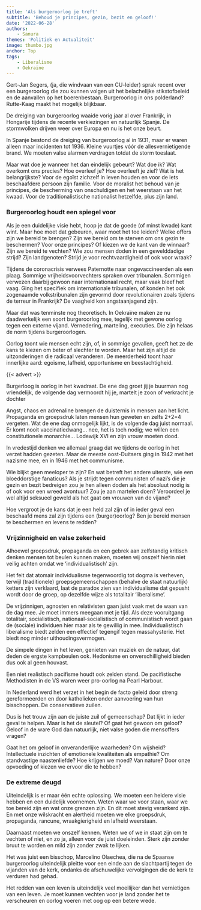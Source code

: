 ```yaml
---
title: 'Als burgeroorlog je treft'
subtitle: 'Behoud je principes, gezin, bezit en geloof!'
date: '2022-06-28'
authors:
    - Sanura
themes: 'Politiek en Actualiteit'
image: thumbo.jpg
anchor: Top
tags:
    - Liberalisme
    - Oekraïne
---
```


Gert-Jan Segers, (ja, die windvaan van een CU-leider) sprak recent over een burgeroorlog die zou kunnen volgen uit het belachelijke stikstofbeleid en de aanvallen op het boerenbestaan. Burgeroorlog in ons polderland? Rutte-Kaag maakt het mogelijk blijkbaar.

De dreiging van burgeroorlog waaide vorig jaar al over Frankrijk, in Hongarije tijdens de recente verkiezingen en natuurlijk Spanje. De stormwolken drijven weer over Europa en nu is het onze beurt. 

In Spanje bestond de dreiging van burgeroorlog al in 1931, maar er waren alleen maar incidenten tot 1936. Kleine vuurtjes vóór de allesvernietigende brand. We moeten valse alarmen verdragen totdat de storm toeslaat.

Maar wat doe je wanneer het dan eindelijk gebeurt? Wat doe ik? Wat overkomt ons precies? Hoe overleef je? Hoe overleeft je ziel? Wat is het belangrijkste? Voor de egoïst zichzelf in leven houden en voor de iets beschaafdere persoon zijn familie. Voor de moralist het behoud van je principes, de bescherming van onschuldigen en het weerstaan van het kwaad. Voor de traditionalistische nationalist hetzelfde, plus zijn land.


### Burgeroorlog houdt een spiegel voor

Als je een duidelijke visie hebt, hoop je dat de goede (of minst kwade) kant wint. Maar hoe moet dat gebeuren, waar moet het toe leiden? Welke offers zijn we bereid te brengen? Zijn we bereid om te sterven om ons gezin te beschermen? Voor onze principes? Of kiezen we de kant van de winnaar? Zijn we bereid te vechten? Wie zou mensen doden in een gewelddadige strijd? Zijn landgenoten? Strijd je voor rechtvaardigheid of ook voor wraak?

Tijdens de coronacrisis verwees Paternotte naar ongevaccineerden als een plaag. Sommige vrijheidsvoorvechters spraken over tribunalen. Sommigen verwezen daarbij gewoon naar internationaal recht, maar vaak bleef het vaag. Ging het specifiek om internationale tribunalen, of konden het ook zogenaamde volkstribunalen zijn gevormd door revolutionairen zoals tijdens de terreur in Frankrijk? De vaagheid kon angstaanjagend zijn.

Maar dat was tenminste nog theoretisch. In Oekraïne maken ze nu daadwerkelijk een soort burgeroorlog mee, tegelijk met gewone oorlog tegen een externe vijand. Vernedering, marteling, executies. Die zijn helaas de norm tijdens burgeroorlogen.

Oorlog toont wie mensen echt zijn, of, in sommige gevallen, geeft het ze de kans te kiezen om beter of slechter te worden. Maar het zijn altijd de uitzonderingen die radicaal veranderen. De meerderheid toont haar innerlijke aard: egoïsme, lafheid, opportunisme en beestachtigheid. 

{{< advert >}}

Burgerloog is oorlog in het kwadraat. De ene dag groet jij je buurman nog vriendelijk, de volgende dag vermoordt hij je, martelt je zoon of verkracht je dochter

Angst, chaos en adrenaline brengen de duisternis in mensen aan het licht. Propaganda en groepsdruk laten mensen hun geweten en zelfs 2+2=4 vergeten. Wat de ene dag onmogelijk lijkt, is de volgende dag juist normaal. Er komt nooit vaccinatiedwang… nee, het is toch nodig; we willen een constitutionele monarchie… Lodewijk XVI en zijn vrouw moeten dood.

In vredestijd denken we allemaal graag dat we tijdens de oorlog in het verzet hadden gezeten. Maar de meeste oost-Duitsers ging in 1942 met het nazisme mee, en in 1946 met het communisme. 

Wie blijkt geen meeloper te zijn? En wat betreft het andere uiterste, wie een bloeddorstige fanaticus? Als je strijdt tegen communisten of nazi’s die je gezin en bezit bedreigen zou je hen alleen doden als het absoluut nodig is of ook voor een wreed avontuur? Zou je aan martelen doen? Veroordeel je wel altijd seksueel geweld als het gaat om vrouwen van de vijand?

Hoe vergroot je de kans dat je een held zal zijn of in ieder geval een beschaafd mens zal zijn tijdens een (burger)oorlog? Ben je bereid mensen te beschermen en levens te redden?


### Vrijzinnigheid en valse zekerheid

Alhoewel groepsdruk, propaganda en een gebrek aan zelfstandig kritisch denken mensen tot beulen kunnen maken, moeten wij onszelf hierin niet veilig achten omdat we ‘individualistisch’ zijn. 

Het feit dat atomair individualisme tegenwoordig tot dogma is verheven, terwijl (traditionele) groepsgemeenschappen (behalve de staat natuurlijk) ketters zijn verklaard, laat de paradox zien van individualisme dat gepusht wordt door de groep, op dezelfde wijze als totalitair ‘liberalisme’. 

De vrijzinnigen, agnosten en relativisten gaan juist vaak met de waan van de dag mee. Je moet immers meegaan met je tijd. Als deze vooruitgang totalitair, socialistisch, nationaal-socialistisch of communistisch wordt gaan de (sociale) individuen hier maar als te gewillig in mee. Individualistisch liberalisme biedt zelden een effectief tegengif tegen massahysterie. Het biedt nog minder uithoudingsvermogen. 

De simpele dingen in het leven, genieten van muziek en de natuur, dat deden de ergste kampbeulen ook. Hedonisme en onverschilligheid bieden dus ook al geen houvast.

Een niet realistisch pacifisme houdt ook zelden stand. De pacifistische Methodisten in de VS waren weer pro-oorlog na Pearl Harbour. 

In Nederland werd het verzet in het begin de facto geleid door streng gereformeerden en door katholieken onder aanvoering van hun bisschoppen. De conservatieve zuilen.

Dus is het trouw zijn aan de juiste zuil of gemeenschap? Dat lijkt in ieder geval te helpen. Maar is het de sleutel? Of gaat het gewoon om geloof? Geloof in de ware God dan natuurlijk, niet valse goden die mensoffers vragen?

Gaat het om geloof in onveranderlijke waarheden? Om wijsheid? Intellectuele inzichten of emotionele kwaliteiten als empathie? Om standvastige naastenliefde? Hoe krijgen we moed? Van nature? Door onze opvoeding of kiezen we ervoor die te hebben?


### De extreme deugd

Uiteindelijk is er maar één echte oplossing. We moeten een heldere visie hebben en een duidelijk voornemen. Weten waar we voor staan, waar we toe bereid zijn en wat onze grenzen zijn. En dit moet stevig verankerd zijn. En met onze wilskracht en alertheid moeten we elke groepsdruk, propaganda, rancune, wraakgierigheid en lafheid weerstaan. 

Daarnaast moeten we onszelf kennen. Weten we of we in staat zijn om te vechten of niet, en zo ja, alleen voor de juist doeleinden. Sterk zijn zonder bruut te worden en mild zijn zonder zwak te lijken.

Het was juist een bisschop, Marcelino Olaechea, die na de Spaanse burgeroorlog uiteindelijk pleitte voor een einde aan de slachtpartij tegen de vijanden van de kerk, ondanks de afschuwelijke vervolgingen die de kerk te verduren had gehad.

Het redden van een leven is uiteindelijk veel moeilijker dan het vernietigen van een leven. Je moet kunnen vechten voor je land zonder het te verscheuren en oorlog voeren met oog op een betere vrede.
